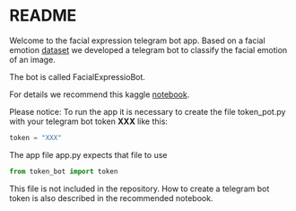 # README
Welcome to the facial expression telegram bot app. Based on a facial emotion [dataset](https://www.kaggle.com/c/challenges-in-representation-learning-facial-expression-recognition-challenge/data) we developed a telegram bot to classify the facial emotion of an image.

The bot is called FacialExpressioBot.

For details we recommend this kaggle [notebook](https://www.kaggle.com/drcapa/facial-expression-telegram-bot/).

Please notice: To run the app it is necessary to create the file token_pot.py with your telegram bot token **XXX** like this:
```python
token = "XXX"
```

The app file app.py expects that file to use

```python
from token_bot import token
```

This file is not included in the repository. How to create a telegram bot token is also described in the recommended notebook.